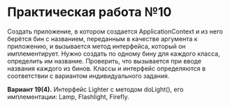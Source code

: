 # Практическая работа №10
Создать приложение, в котором создается ApplicationContext и из него
берётся бин с названием, переданным в качестве аргумента к приложению, и
вызывается метод интерфейса, который он имплементирует. Нужно создать
по одному бину для каждого класса, определить им название. Проверить, что
вызывается при вводе названия каждого из бинов. Классы и интерфейс
определяются в соответствии с вариантом индивидуального задания.

**Вариант 19(4).** Интерфейс Lighter с методом doLight(), его имплементации: Lamp,
Flashlight, Firefly.